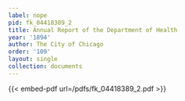 ```yaml
---
label: nope
pid: fk_04418389_2
title: Annual Report of the Department of Health
year: '1894'
author: The City of Chicago
order: '109'
layout: single
collection: documents
---
```



{{< embed-pdf url=/pdfs/fk_04418389_2.pdf >}}